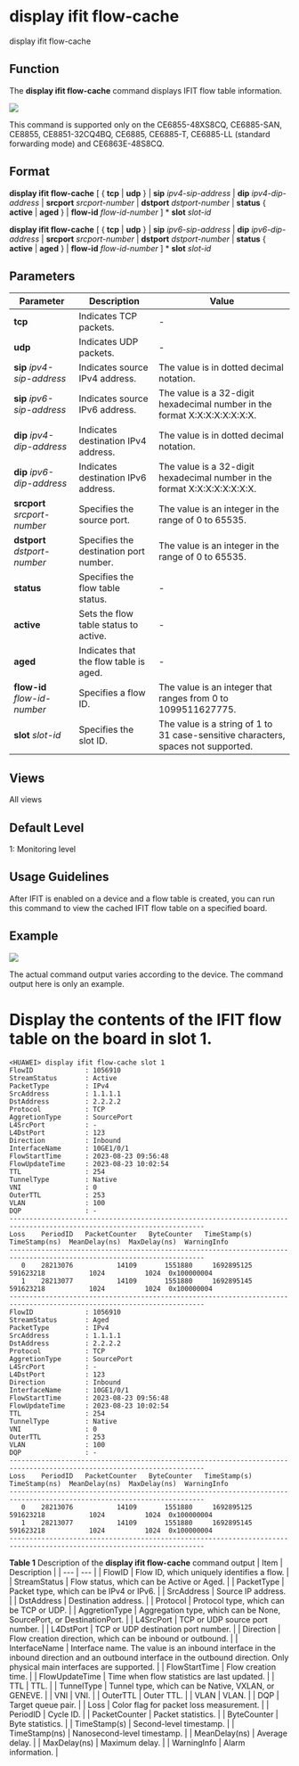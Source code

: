 display ifit flow-cache
=======================

display ifit flow-cache

Function
--------



The **display ifit flow-cache** command displays IFIT flow table information.



![](../public_sys-resources/note_3.0-en-us.png) 

This command is supported only on the CE6855-48XS8CQ, CE6885-SAN, CE8855, CE8851-32CQ4BQ, CE6885, CE6885-T, CE6885-LL (standard forwarding mode) and CE6863E-48S8CQ.



Format
------

**display ifit flow-cache** [ { **tcp** | **udp** } | **sip** *ipv4-sip-address* | **dip** *ipv4-dip-address* | **srcport** *srcport-number* | **dstport** *dstport-number* | **status** { **active** | **aged** } | **flow-id** *flow-id-number* ] \* **slot** *slot-id*

**display ifit flow-cache** [ { **tcp** | **udp** } | **sip** *ipv6-sip-address* | **dip** *ipv6-dip-address* | **srcport** *srcport-number* | **dstport** *dstport-number* | **status** { **active** | **aged** } | **flow-id** *flow-id-number* ] \* **slot** *slot-id*


Parameters
----------

| Parameter | Description | Value |
| --- | --- | --- |
| **tcp** | Indicates TCP packets. | - |
| **udp** | Indicates UDP packets. | - |
| **sip** *ipv4-sip-address* | Indicates source IPv4 address. | The value is in dotted decimal notation. |
| **sip** *ipv6-sip-address* | Indicates source IPv6 address. | The value is a 32-digit hexadecimal number in the format X:X:X:X:X:X:X:X. |
| **dip** *ipv4-dip-address* | Indicates destination IPv4 address. | The value is in dotted decimal notation. |
| **dip** *ipv6-dip-address* | Indicates destination IPv6 address. | The value is a 32-digit hexadecimal number in the format X:X:X:X:X:X:X:X. |
| **srcport** *srcport-number* | Specifies the source port. | The value is an integer in the range of 0 to 65535. |
| **dstport** *dstport-number* | Specifies the destination port number. | The value is an integer in the range of 0 to 65535. |
| **status** | Specifies the flow table status. | - |
| **active** | Sets the flow table status to active. | - |
| **aged** | Indicates that the flow table is aged. | - |
| **flow-id** *flow-id-number* | Specifies a flow ID. | The value is an integer that ranges from 0 to 1099511627775. |
| **slot** *slot-id* | Specifies the slot ID. | The value is a string of 1 to 31 case-sensitive characters, spaces not supported. |



Views
-----

All views


Default Level
-------------

1: Monitoring level


Usage Guidelines
----------------

After IFIT is enabled on a device and a flow table is created, you can run this command to view the cached IFIT flow table on a specified board.


Example
-------

![](../public_sys-resources/note_3.0-en-us.png) 

The actual command output varies according to the device. The command output here is only an example.


# Display the contents of the IFIT flow table on the board in slot 1.
```
<HUAWEI> display ifit flow-cache slot 1
FlowID             : 1056910
StreamStatus       : Active
PacketType         : IPv4
SrcAddress         : 1.1.1.1
DstAddress         : 2.2.2.2
Protocol           : TCP
AggretionType      : SourcePort
L4SrcPort          : -
L4DstPort          : 123
Direction          : Inbound
InterfaceName      : 10GE1/0/1
FlowStartTime      : 2023-08-23 09:56:48
FlowUpdateTime     : 2023-08-23 10:02:54
TTL                : 254
TunnelType         : Native
VNI                : 0
OuterTTL           : 253
VLAN               : 100
DQP                : -
-----------------------------------------------------------------------------------------------------------------------
Loss    PeriodID   PacketCounter   ByteCounter   TimeStamp(s)  TimeStamp(ns)  MeanDelay(ns)  MaxDelay(ns)  WarningInfo
-----------------------------------------------------------------------------------------------------------------------
   0    28213076           14109       1551880     1692895125      591623218           1024          1024  0x100000004
   1    28213077           14109       1551880     1692895145      591623218           1024          1024  0x100000004
-----------------------------------------------------------------------------------------------------------------------
FlowID             : 1056910
StreamStatus       : Aged
PacketType         : IPv4
SrcAddress         : 1.1.1.1
DstAddress         : 2.2.2.2
Protocol           : TCP
AggretionType      : SourcePort
L4SrcPort          : -
L4DstPort          : 123
Direction          : Inbound
InterfaceName      : 10GE1/0/1
FlowStartTime      : 2023-08-23 09:56:48
FlowUpdateTime     : 2023-08-23 10:02:54
TTL                : 254
TunnelType         : Native
VNI                : 0
OuterTTL           : 253
VLAN               : 100
DQP                : -
-----------------------------------------------------------------------------------------------------------------------
Loss    PeriodID   PacketCounter   ByteCounter   TimeStamp(s)  TimeStamp(ns)  MeanDelay(ns)  MaxDelay(ns)  WarningInfo
-----------------------------------------------------------------------------------------------------------------------
   0    28213076           14109       1551880     1692895125      591623218           1024          1024  0x100000004
   1    28213077           14109       1551880     1692895145      591623218           1024          1024  0x100000004
-----------------------------------------------------------------------------------------------------------------------

```

**Table 1** Description of the **display ifit flow-cache** command output
| Item | Description |
| --- | --- |
| FlowID | Flow ID, which uniquely identifies a flow. |
| StreamStatus | Flow status, which can be Active or Aged. |
| PacketType | Packet type, which can be IPv4 or IPv6. |
| SrcAddress | Source IP address. |
| DstAddress | Destination address. |
| Protocol | Protocol type, which can be TCP or UDP. |
| AggretionType | Aggregation type, which can be None, SourcePort, or DestinationPort. |
| L4SrcPort | TCP or UDP source port number. |
| L4DstPort | TCP or UDP destination port number. |
| Direction | Flow creation direction, which can be inbound or outbound. |
| InterfaceName | Interface name. The value is an inbound interface in the inbound direction and an outbound interface in the outbound direction. Only physical main interfaces are supported. |
| FlowStartTime | Flow creation time. |
| FlowUpdateTime | Time when flow statistics are last updated. |
| TTL | TTL. |
| TunnelType | Tunnel type, which can be Native, VXLAN, or GENEVE. |
| VNI | VNI. |
| OuterTTL | Outer TTL. |
| VLAN | VLAN. |
| DQP | Target queue pair. |
| Loss | Color flag for packet loss measurement. |
| PeriodID | Cycle ID. |
| PacketCounter | Packet statistics. |
| ByteCounter | Byte statistics. |
| TimeStamp(s) | Second-level timestamp. |
| TimeStamp(ns) | Nanosecond-level timestamp. |
| MeanDelay(ns) | Average delay. |
| MaxDelay(ns) | Maximum delay. |
| WarningInfo | Alarm information. |